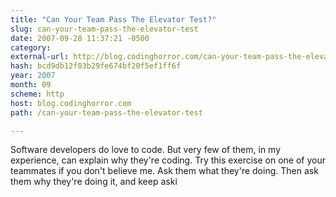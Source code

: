 ```yaml
---
title: "Can Your Team Pass The Elevator Test?"
slug: can-your-team-pass-the-elevator-test
date: 2007-09-28 11:37:21 -0500
category: 
external-url: http://blog.codinghorror.com/can-your-team-pass-the-elevator-test
hash: bcd9db12f03b29fe674bf20f5ef1ff6f
year: 2007
month: 09
scheme: http
host: blog.codinghorror.com
path: /can-your-team-pass-the-elevator-test

---
```


Software developers do love to code. But very few of them, in my experience, can explain why they're coding. Try this exercise on one of your teammates if you don't believe me. Ask them what they're doing. Then ask them why they're doing it, and keep aski
